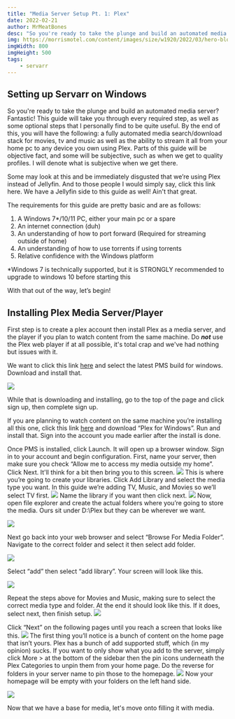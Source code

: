 ```yaml
---
title: "Media Server Setup Pt. 1: Plex"
date: 2022-02-21
author: MrMeatBones
desc: "So you're ready to take the plunge and build an automated media server? Fantastic! This guide will take you through every required step, as well as some optional steps that I personally find to be quite useful."
img: https://morrismotel.com/content/images/size/w1920/2022/03/hero-blog-modern-layout-1-scaled-1.jpg
imgWidth: 800
imgHeight: 500
tags: 
    - servarr
---
```


## Setting up Servarr on Windows

So you're ready to take the plunge and build an automated media server? Fantastic! This guide will take you through every required step, as well as some optional steps that I personally find to be quite useful. By the end of this, you will have the following: a fully automated media search/download stack for movies, tv and music as well as the ability to stream it all from your home pc to any device you own using Plex. Parts of this guide will be objective fact, and some will be subjective, such as when we get to quality profiles. I will denote what is subjective when we get there. 

Some may look at this and be immediately disgusted that we’re using Plex instead of Jellyfin. And to those people I would simply say, click this link here. We have a Jellyfin side to this guide as well! Ain't that great.

The requirements for this guide are pretty basic and are as follows:

1. A Windows 7*/10/11 PC, either your main pc or a spare
2. An internet connection (duh)
3. An understanding of how to port forward (Required for streaming outside of home)
4. An understanding of how to use torrents if using torrents
5. Relative confidence with the Windows platform

*Windows 7 is technically supported, but it is STRONGLY recommended to upgrade to windows 10 before starting this

With that out of the way, let’s begin!

## Installing Plex Media Server/Player

First step is to create a plex account then install Plex as a media server, and the player if you plan to watch content from the same machine. Do ***not*** use the Plex web player if at all possible, it's total crap and we've had nothing but issues with it.

We want to click this link [here](https://www.plex.tv/media-server-downloads/#plex-media-server) and select the latest PMS build for windows. Download and install that. 

![](https://lh5.googleusercontent.com/f2flxfvHaeV8xpJ0UXgNOvd1AQXmeuMP4FMiaNytCi_Ui4hKD8OGCoM_lpt3XTHYkvjQRbkhZk8PaioDR2-vjtR8Y4BQq4NdpQp4AtpeTcogG2ifQY0vBLylV9u8aF0RJpJNr_a0)

While that is downloading and installing, go to the top of the page and click sign up, then complete sign up.

If you are planning to watch content on the same machine you’re installing all this one, click this link [here](https://www.plex.tv/media-server-downloads/#plex-app) and download “Plex for Windows”. Run and install that. Sign into the account you made earlier after the install is done.

Once PMS is installed, click Launch. It will open up a browser window. Sign in to your account and begin configuration. First, name your server, then make sure you check “Allow me to access my media outside my home”. Click Next. It'll think for a bit then bring you to this screen.
![](https://lh6.googleusercontent.com/QIb9pXoWkYigPFzzak8CzjCQrAEUzqWj-aKZpyHAy2Xw_WOB7_9wCbo25w53DEV_WfY1WiwEOHho-BZESqdwJf6N8wJ7KhkKcfOZt5fEnWl4WlIvSVBFJXwPawLuw2rLdja-1pG7)
This is where you’re going to create your libraries. Click Add Library and select the media type you want. In this guide we’re adding TV, Music, and Movies so we’ll select TV first.
![](https://lh4.googleusercontent.com/sAAGmkhvDgcu8Z1q3Erm2UZ913KXFSG4NrXPqohP3RtO3-NgSa3i85fu1k7nQ2sQawbxuVe1WEeYV_RTwqML9Buxvu0pbl1-aybpBFZMRji-THbhDmyhgs0MoAcEp3-rpmErFCkq)
Name the library if you want then click next.
![](https://lh6.googleusercontent.com/T19vRP6SvFEjpIonIAWepY2W3HFnOVX71HoKJKXrC0wpcAyfxewxqXRVdFMuq-5Lt2HJyThn9P8ajlY_7F-wuZBIodbCstiwgvhJdhzkbeq7TV01KEip9e3jcgVmjiMaTGEZbzCj)
Now, open file explorer and create the actual folders where you’re going to store the media. Ours sit under D:\Plex but they can be wherever we want. 

![](https://lh5.googleusercontent.com/gB_4JhTEMYv-JbWo0UduSzkMoRlYpvJaxAi1KxAU1apQAdP365FulRirqL8KREBioKkvfK6_2_Ab7OKidOMuBsUVsabBANBP5g6Jw57Ykaq6LFGYsCq5k8FMXNCspwYPj8-XT_DN)

Next go back into your web browser and select “Browse For Media Folder”. Navigate to the correct folder and select it then select add folder. 

![](https://lh3.googleusercontent.com/36W5MHneMZZKHLhMdAXjcGD9pr0df2p6g3uisj0KGQSiYqhlWp3aPAba156dlzUXPM-pDaau25n_oMiVdbao7uat0-1eaLKt77cnoPmrmdGZVDyrsZmkeTrOTcbGSPUNj3z5D6OB)

Select “add” then select “add library”. Your screen will look like this.

![](https://lh4.googleusercontent.com/qoWFkLNMBX9xjFT4hfLqDrrIl7cAW7Q7OTMpl0JJyOPjso25ORht_AwY7O9BmfE0vhfw_SS5owOnd4G4_1pV-BoJnTOz0Db4DFkYS50_WOBrZ0IL-ObWX_MOxAhjOlbWr-TwPGyA)

Repeat the steps above for Movies and Music, making sure to select the correct media type and folder. At the end it should look like this. If it does, select next, then finish setup.
![](https://lh5.googleusercontent.com/rVhjAVTuT1uHszq_SRhEB-gjvPDrU_mfxrsg8xz5TtUPWhuDNaXs9YpXijvYbGH_yvkCbzYOULFCVxkOVgpoSC0tslN9g8wMkA_ocl2eqU_mC7kEAUxRaA85jlZqBILPDxkmyolW)

Click “Next” on the following pages until you reach a screen that looks like this.
![](https://lh5.googleusercontent.com/_AMC-Be8yO4RaKYD83BUJwaQ8RcL9HnOfdtsle7PXMRuRjdla3KHMarD_O6W6SvxcmAWJ4UJKQEa-y_p2HRzWbtyBrdgp0iWvbFFv1EY8gM80tjuo7CJLMM6B3gMCdlZd4UTL4yN)
The first thing you’ll notice is a bunch of content on the home page that isn’t yours. Plex has a bunch of add supported stuff, which (in my opinion) sucks. If you want to only show what you add to the server, simply click More > at the bottom of the sidebar then the pin icons underneath the Plex Categories to unpin them from your home page. Do the reverse for folders in your server name to pin those to the homepage.
![](https://lh6.googleusercontent.com/9abjESsb7Xy7AI-YyHCCd5ewAHyIMXBDvUZtFQvmZjQb4OLsRVJhxawOPoDJB0H4QGXpNNmAR6I0bqZxxlE5vdt3dbJc6P5I2UpxhVhJJy-h8p4kXkY77mLEmOL6sXA2m1IR0gMj)
Now your homepage will be empty with your folders on the left hand side.

![](https://lh3.googleusercontent.com/cI4Ar0VLkHuFgsWF5dtU5Fe7g6EcmZEoA_EAoLmuc9lsVS_3yROHgzPdQ_qRuBnl7wlpXY2ikjYWA_FEs_lwTsZk2S2-lbgQyX0BfqKtLCBsg0_xXLEBO8_O4Qum7UxqTCHf2JO1)

Now that we have a base for media, let's move onto filling it with media.
